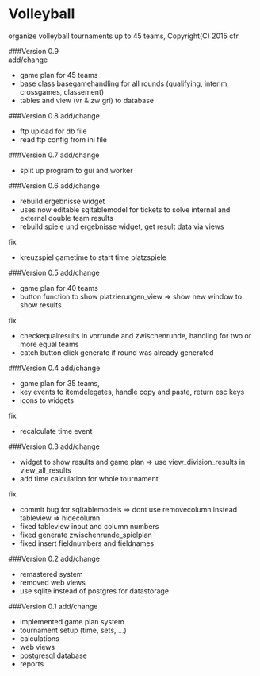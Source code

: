 # Volleyball
organize volleyball tournaments up to 45 teams, Copyright(C) 2015 cfr

###Version 0.9  
add/change
- game plan for 45 teams
- base class basegamehandling for all rounds (qualifying, interim, crossgames, classement)
- tables and view (vr & zw gri) to database

###Version 0.8
add/change
- ftp upload for db file
- read ftp config from ini file

###Version 0.7
add/change
- split up program to gui and worker

###Version 0.6
add/change
- rebuild ergebnisse widget
- uses now editable sqltablemodel for tickets to solve internal and external double team results
- rebuild spiele und ergebnisse widget, get result data via views

fix
- kreuzspiel gametime to start time platzspiele

###Version 0.5
add/change
- game plan for 40 teams
- button function to show platzierungen_view => show new window to show results

fix
- checkequalresults in vorrunde and zwischenrunde, handling for two or more equal teams
- catch button click generate if round was already generated

###Version 0.4
add/change
- game plan for 35 teams,
- key events to itemdelegates, handle copy and paste, return esc keys
- icons to widgets

fix
- recalculate time event

###Version 0.3
add/change
- widget to show results and game plan => use view_division_results in view_all_results
- add time calculation for whole tournament

fix
- commit bug for sqltablemodels => dont use removecolumn instead tableview => hidecolumn
- fixed tableview input and column numbers
- fixed generate zwischenrunde_spielplan
- fixed insert fieldnumbers and fieldnames

###Version 0.2
add/change
- remastered system
- removed web views
- use sqlite instead of postgres for datastorage

###Version 0.1
add/change
- implemented game plan system
- tournament setup (time, sets, ...)
- calculations
- web views
- postgresql database
- reports
